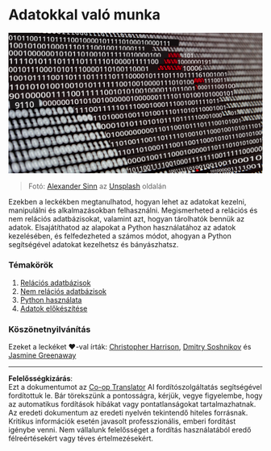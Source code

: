 <!--
CO_OP_TRANSLATOR_METADATA:
{
  "original_hash": "abc3309ab41bc5a7846f70ee1a055838",
  "translation_date": "2025-08-26T14:27:26+00:00",
  "source_file": "2-Working-With-Data/README.md",
  "language_code": "hu"
}
-->
# Adatokkal való munka

![data love](../../../translated_images/data-love.a22ef29e6742c852505ada062920956d3d7604870b281a8ca7c7ac6f37381d5a.hu.jpg)  
> Fotó: <a href="https://unsplash.com/@swimstaralex?utm_source=unsplash&utm_medium=referral&utm_content=creditCopyText">Alexander Sinn</a> az <a href="https://unsplash.com/s/photos/data?utm_source=unsplash&utm_medium=referral&utm_content=creditCopyText">Unsplash</a> oldalán  

Ezekben a leckékben megtanulhatod, hogyan lehet az adatokat kezelni, manipulálni és alkalmazásokban felhasználni. Megismerheted a relációs és nem relációs adatbázisokat, valamint azt, hogyan tárolhatók bennük az adatok. Elsajátíthatod az alapokat a Python használatához az adatok kezelésében, és felfedezheted a számos módot, ahogyan a Python segítségével adatokat kezelhetsz és bányászhatsz.  

### Témakörök

1. [Relációs adatbázisok](05-relational-databases/README.md)  
2. [Nem relációs adatbázisok](06-non-relational/README.md)  
3. [Python használata](07-python/README.md)  
4. [Adatok előkészítése](08-data-preparation/README.md)  

### Köszönetnyilvánítás

Ezeket a leckéket ❤️-val írták: [Christopher Harrison](https://twitter.com/geektrainer), [Dmitry Soshnikov](https://twitter.com/shwars) és [Jasmine Greenaway](https://twitter.com/paladique)

---

**Felelősségkizárás**:  
Ezt a dokumentumot az [Co-op Translator](https://github.com/Azure/co-op-translator) AI fordítószolgáltatás segítségével fordítottuk le. Bár törekszünk a pontosságra, kérjük, vegye figyelembe, hogy az automatikus fordítások hibákat vagy pontatlanságokat tartalmazhatnak. Az eredeti dokumentum az eredeti nyelvén tekintendő hiteles forrásnak. Kritikus információk esetén javasolt professzionális, emberi fordítást igénybe venni. Nem vállalunk felelősséget a fordítás használatából eredő félreértésekért vagy téves értelmezésekért.
